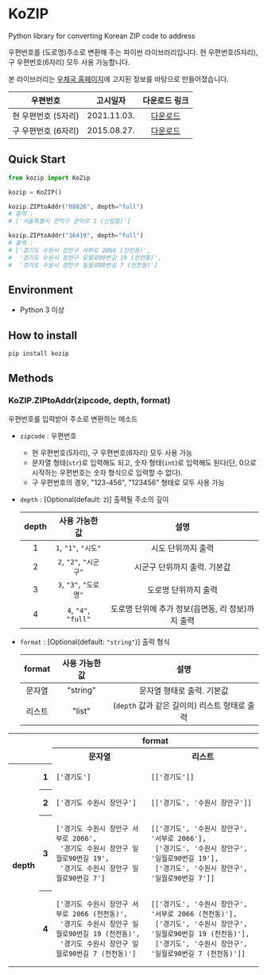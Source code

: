 # KoZIP

Python library for converting Korean ZIP code to address

우편번호를 (도로명)주소로 변환해 주는 파이썬 라이브러리입니다. 현 우편번호(5자리), 구 우편번호(6자리) 모두 사용 가능합니다.

본 라이브러리는 [우체국 홈페이지](https://www.epost.go.kr/search/zipcode/cmzcd002k01.jsp)에 고지된 정보를 바탕으로 만들어졌습니다.

|      우편번호       |  고시일자   |                              다운로드 링크                               |
| :-----------------: | :---------: | :----------------------------------------------------------------------: |
| 현 우편번호 (5자리) | 2021.11.03. | [다운로드](https://www.epost.go.kr/search/zipcode/areacdAddressDown.jsp) |
| 구 우편번호 (6자리) | 2015.08.27. |  [다운로드](https://www.epost.go.kr/search/zipcode/newAddressDown.jsp)   |

## Quick Start

```python
from kozip import KoZip

kozip = KoZIP()

kozip.ZIPtoAddr("08826", depth="full")
# 출력 :
# ['서울특별시 관악구 관악로 1 (신림동)']

kozip.ZIPtoAddr("16419", depth="full")
# 출력 :
# ['경기도 수원시 장안구 서부로 2066 (천천동)',
#  '경기도 수원시 장안구 일월로90번길 19 (천천동)',
#  '경기도 수원시 장안구 일월로90번길 7 (천천동)']
```

## Environment

- Python 3 이상

## How to install

`pip install kozip`

## Methods

### KoZIP.ZIPtoAddr(zipcode, depth, format)

우편번호를 입력받아 주소로 변환하는 메소드

- `zipcode` : 우편번호
  - 현 우편번호(5자리), 구 우편번호(6자리) 모두 사용 가능
  - 문자열 형태(`str`)로 입력해도 되고, 숫자 형태(`int`)로 입력해도 된다(단, 0으로 시작하는 우편번호는 숫자 형식으로 입력할 수 없다).
  - 구 우편번호의 경우, "123-456", "123456" 형태로 모두 사용 가능

- `depth` : [Optional(default: `2`)] 출력될 주소의 깊이

    | depth |     사용 가능한 값     |                       설명                        |
    | :---: | :--------------------: | :-----------------------------------------------: |
    |   1   |  `1`, `"1"`, `"시도"`  |                시도 단위까지 출력                 |
    |   2   | `2`, `"2"`, `"시군구"` |           시군구 단위까지 출력. 기본값            |
    |   3   | `3`, `"3"`, `"도로명"` |               도로명 단위까지 출력                |
    |   4   |  `4`, `"4"`, `"full"`  | 도로명 단위에 추가 정보(읍면동, 리 정보)까지 출력 |

- `format` : [Optional(default: `"string"`)] 출력 형식

    | format | 사용 가능한 값 |                     설명                      |
    | :----: | :------------: | :-------------------------------------------: |
    | 문자열 |    "string"    |          문자열 형태로 출력. 기본값           |
    | 리스트 |     "list"     | (`depth` 값과 같은 길이의) 리스트 형태로 출력 |

<table>
<tbody>
<tr>
    <td></td>
    <td></td>
    <th colspan="2">format</th>
</tr>
<tr>
    <td></td>
    <td></td>
    <th>문자열</th>
    <th>리스트</th>
</tr>
<tr>
    <th rowspan="4">depth</th>
    <th>1</th>
    <td><pre><code>['경기도']</code></pre></td>
    <td><pre><code>[['경기도']]</code></pre></td>
</tr>
<tr>
    <th>2</th>
    <td><pre><code>['경기도 수원시 장안구']</code></pre></td>
    <td><pre><code>[['경기도', '수원시 장안구']]</code></pre></td>
</tr>
<tr>
    <th>3</th>
    <td><pre><code>['경기도 수원시 장안구 서부로 2066', 
 '경기도 수원시 장안구 일월로90번길 19', 
 '경기도 수원시 장안구 일월로90번길 7']</code></pre></td>
    <td><pre><code>[['경기도', '수원시 장안구', '서부로 2066'],
 ['경기도', '수원시 장안구', '일월로90번길 19'],
 ['경기도', '수원시 장안구', '일월로90번길 7']]</code></pre></td>
</tr>
<tr>
    <th>4</th>
    <td><pre><code>['경기도 수원시 장안구 서부로 2066 (천천동)',
 '경기도 수원시 장안구 일월로90번길 19 (천천동)',
 '경기도 수원시 장안구 일월로90번길 7 (천천동)']</code></pre></td>
    <td><pre><code>[['경기도', '수원시 장안구', '서부로 2066 (천천동)'],
 ['경기도', '수원시 장안구', '일월로90번길 19 (천천동)'],
 ['경기도', '수원시 장안구', '일월로90번길 7 (천천동)']]</code></pre></td>
</tr>
</tbody>
</table>

